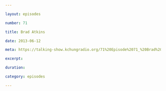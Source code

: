```yaml
---

layout: episodes

number: 71

title: Brad Atkins

date: 2013-06-12

meta: https://talking-show.kchungradio.org/71%20Episode%2071_%20Brad%20Atkins.mp3

excerpt: 

duration: 

category: episodes

---
```



